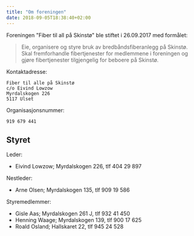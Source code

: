 ```yaml
---
title: "Om foreningen"
date: 2018-09-05T18:38:40+02:00
---
```


Foreningen "Fiber til all på Skinstø" ble stiftet i 26.09.2017
med formålet:

> Eie, organisere og styre bruk av
> bredbåndsfiberanlegg på Skinstø.
> Skal fremforhandle fibertjenester
> for medlemmene i foreningen og
> gjøre fibertjenester tilgjengelig
> for beboere på Skinstø.

Kontaktadresse:

    Fiber til alle på Skinstø
    c/o Eivind Lowzow
    Myrdalskogen 226
    5117 Ulset

Organisasjonsnummer:

    919 679 441

## Styret

Leder:

- Eivind Lowzow; Myrdalskogen 226, tlf 404 29 897

Nestleder:

- Arne Olsen; Myrdalskogen 135, tlf 909 19 586

Styremedlemmer:

- Gisle Aas; Myrdalskogen 261 J, tlf 932 41 450
- Henning Waage; Myrdalskogen 139, tlf 900 17 625
- Roald Osland; Hallskaret 22, tlf 945 24 528

